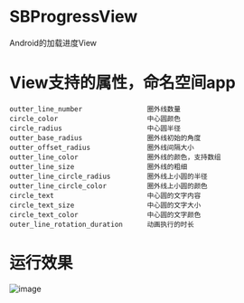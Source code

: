 # SBProgressView
Android的加载进度View

# View支持的属性，命名空间app
```
outter_line_number                圈外线数量
circle_color                      中心圆颜色
circle_radius                     中心圆半径
outter_base_radius                圈外线初始的角度
outter_offset_radius              圈外线间隔大小
outter_line_color                 圈外线的颜色，支持数组
outter_line_size                  圈外线的粗细
outter_line_circle_radius         圈外线上小圆的半径
outter_line_circle_color          圈外线上小圆的颜色
circle_text                       中心圆的文字内容
circle_text_size                  中心圆的文字大小
circle_text_color                 中心圆的文字颜色
outer_line_rotation_duration      动画执行的时长
```

# 运行效果

![image](screentshot/sbpv.gif)